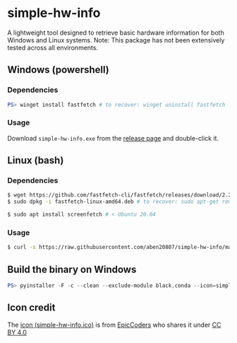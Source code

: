 # simple-hw-info

A lightweight tool designed to retrieve basic hardware information for both Windows and Linux systems. Note: This package has not been extensively tested across all environments.

## Windows (powershell)

### Dependencies

```powershell
PS> winget install fastfetch # to recover: winget uninstall fastfetch
```

### Usage

Download `simple-hw-info.exe` from the [release page](https://github.com/aben20807/simple-hw-info/releases) and double-click it.

## Linux (bash)

### Dependencies

```bash
$ wget https://github.com/fastfetch-cli/fastfetch/releases/download/2.21.1/fastfetch-linux-amd64.deb # >= Ubuntu 20.04
$ sudo dpkg -i fastfetch-linux-amd64.deb # to recover: sudo apt-get remove fastfetch
```

```bash
$ sudo apt install screenfetch # < Ubuntu 20.04
```

### Usage

```bash
$ curl -s https://raw.githubusercontent.com/aben20807/simple-hw-info/master/simple-hw-info/simple-hw-info.py | python3 # need to install curl
```

## Build the binary on Windows

```powershell
PS> pyinstaller -F -c --clean --exclude-module black,conda --icon=simple-hw-info.ico .\simple-hw-info\simple-hw-info.py
```

## Icon credit

The [icon (simple-hw-info.ico)](https://icon-icons.com/icon/info/65247) is from [EpicCoders](https://icon-icons.com/users/RMlIykMNITSXD96V7ULsv/icon-sets/) who shares it under [CC BY 4.0](https://creativecommons.org/licenses/by/4.0/)

